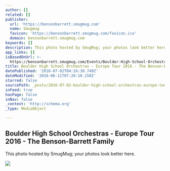 ```yaml
---
author: []
related: []
publisher:
  url: 'https://bensonbarrett.smugmug.com'
  name: Smugmug
  favicon: 'https://bensonbarrett.smugmug.com/favicon.ico'
  domain: bensonbarrett.smugmug.com
keywords: []
description: This photo hosted by SmugMug; your photos look better here.
app_links: []
isBasedOnUrl: >-
  https://bensonbarrett.smugmug.com/Events/Boulder-High-School-Orchestras/n-VpdB8w/i-PTgf7fZ/A
title: Boulder High School Orchestras - Europe Tour 2016 - The Benson-Barrett Family
datePublished: '2016-07-02T04:16:30.749Z'
dateModified: '2016-06-11T07:20:10.158Z'
starred: false
sourcePath: _posts/2016-07-02-boulder-high-school-orchestras-europe-tour-2016-the-bens.md
inFeed: true
hasPage: false
inNav: false
_context: 'http://schema.org'
_type: MediaObject

---
```

<article style=""><h1>Boulder High School Orchestras - Europe Tour 2016 - The Benson-Barrett Family</h1><p>This photo hosted by SmugMug; your photos look better here.</p><img src="https://photos.smugmug.com/photos/i-PTgf7fZ/0/XL/i-PTgf7fZ-XL.jpg" /></article>